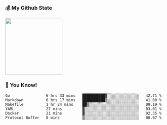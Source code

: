 ### :moneybag: My Github State

<img height="180em" src="https://github-readme-stats.vercel.app/api?username=G-Asura&show_icons=true&hide_border=true&count_private=true&include_all_commits=true" />

### :pill: You Know!
<!--START_SECTION:waka-->

```text
Go                6 hrs 33 mins   ██████████▓░░░░░░░░░░░░░░   42.71 %
Markdown          6 hrs 17 mins   ██████████▒░░░░░░░░░░░░░░   41.00 %
Makefile          1 hr 24 mins    ██▒░░░░░░░░░░░░░░░░░░░░░░   09.19 %
YAML              27 mins         ▓░░░░░░░░░░░░░░░░░░░░░░░░   03.01 %
Docker            21 mins         ▓░░░░░░░░░░░░░░░░░░░░░░░░   02.35 %
Protocol Buffer   8 mins          ▒░░░░░░░░░░░░░░░░░░░░░░░░   00.97 %
```

<!--END_SECTION:waka-->

<!--
**G-Asura/G-Asura** is a ✨ _special_ ✨ repository because its `README.md` (this file) appears on your GitHub profile.

Here are some ideas to get you started:

- 🔭 I’m currently working on ...
- 🌱 I’m currently learning ...
- 👯 I’m looking to collaborate on ...
- 🤔 I’m looking for help with ...
- 💬 Ask me about ...
- 📫 How to reach me: ...
- 😄 Pronouns: ...
- ⚡ Fun fact: ...
-->
